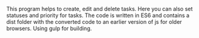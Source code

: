 This program helps to create, edit and delete tasks. Here you can also set statuses and priority for tasks. The code is written in ES6 and contains a dist folder with the converted code to an earlier version of js for older browsers.
Using gulp for building.